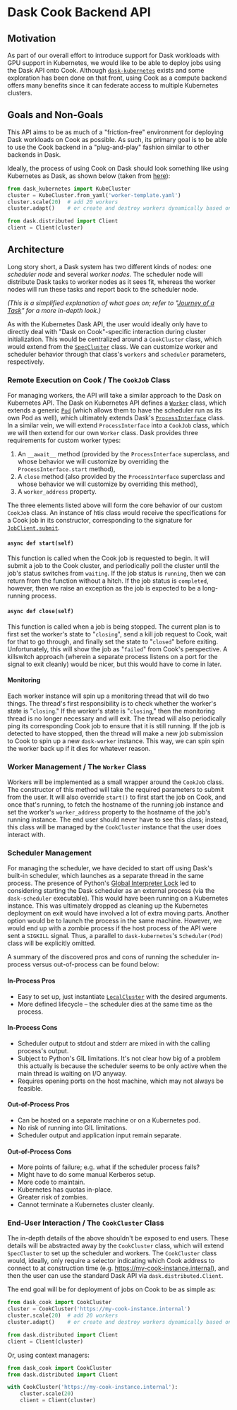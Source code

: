# Dask Cook Backend API

## Motivation

As part of our overall effort to introduce support for Dask workloads with GPU
support in Kubernetes, we would like to be able to deploy jobs using the Dask
API onto Cook. Although [`dask-kubernetes`](https://kubernetes.dask.org/en/latest)
exists and some exploration has been done on that front, using Cook as a
compute backend offers many benefits since it can federate access to multiple
Kubernetes clusters.

## Goals and Non-Goals

This API aims to be as much of a "friction-free" environment for deploying Dask
workloads on Cook as possible. As such, its primary goal is to be able to use
the Cook backend in a "plug-and-play" fashion similar to other backends in
Dask.

Ideally, the process of using Cook on Dask should look something like using
Kubernetes as Dask, as shown below (taken from [here](https://docs.dask.org/en/latest/setup/kubernetes.html)):

```python
from dask_kubernetes import KubeCluster
cluster = KubeCluster.from_yaml('worker-template.yaml')
cluster.scale(20)  # add 20 workers
cluster.adapt()    # or create and destroy workers dynamically based on workload

from dask.distributed import Client
client = Client(cluster)
```

## Architecture

Long story short, a Dask system has two different kinds of nodes: one 
*scheduler node* and several *worker nodes*. The scheduler node will distribute
Dask tasks to worker nodes as it sees fit, whereas the worker nodes will run
these tasks and report back to the scheduler node.

*(This is a simplified explanation of what goes on; refer to "[Journey of a Task](https://distributed.dask.org/en/latest/journey.html)" for a more in-depth look.)*

As with the Kubernetes Dask API, the user would ideally only have to directly
deal with "Dask on Cook"-specific interaction during cluster initialization.
This would be centralized around a `CookCluster` class, which would extend from
the [`SpecCluster`](https://distributed.dask.org/en/latest/api.html#distributed.SpecCluster)
class. We can customize worker and scheduler behavior through that class's
`workers` and `scheduler` parameters, respectively.

### Remote Execution on Cook / The `CookJob` Class

For managing workers, the API will take a similar approach to the Dask on
Kubernetes API. The Dask on Kubernetes API defines a [`Worker`](https://github.com/dask/dask-kubernetes/blob/master/dask_kubernetes/core.py#L115-L138)
class, which extends a generic [`Pod`](https://github.com/dask/dask-kubernetes/blob/master/dask_kubernetes/core.py#L37-L112)
(which allows them to have the scheduler run as its own Pod as well), which
ultimately extends Dask's [`ProcessInterface`](https://distributed.dask.org/en/latest/_modules/distributed/deploy/spec.html) class.
In a similar vein, we will extend `ProcessInterface` into a `CookJob` class,
which we will then extend for our own `Worker` class. Dask provides three
requirements for custom worker types:

1.  An `__await__` method (provided by the `ProcessInterface` superclass, and
    whose behavior we will customize by overriding the `ProcessInterface.start`
    method),
2.  A `close` method (also provided by the `ProcessInterface` superclass and
    whose behavior we will customize by overriding this method),
3.  A `worker_address` property.

The three elements listed above will form the core behavior of our custom
`CookJob` class. An instance of htis class would receive the specifications for
a Cook job in its constructor, corresponding to the signature for
[`JobClient.submit`](https://github.com/twosigma/Cook/blob/master/jobclient/python/cookclient/__init__.py#L96-L111).

#### `async def start(self)`

This function is called when the Cook job is requested to begin. It will submit
a job to the Cook cluster, and periodically poll the cluster until the job's
status switches from `waiting`. If the job status is `running`, then we can
return from the function without a hitch. If the job status is `completed`,
however, then we raise an exception as the job is expected to be a long-running
process.

#### `async def close(self)`

This function is called when a job is being stopped. The current plan is to
first set the worker's state to "`closing`", send a kill job request to Cook,
wait for that to go through, and finally set the state to "`closed`" before
exiting. Unfortunately, this will show the job as "`failed`" from Cook's
perspective. A killswitch approach (wherein a separate process listens on a
port for the signal to exit cleanly) would be nicer, but this would have to
come in later.

#### Monitoring

Each worker instance will spin up a monitoring thread that will do two things.
The thread's first responsibility is to check whether the worker's state is
"`closing`." If the worker's state is "`closing`," then the monitoring thread
is no longer necessary and will exit. The thread will also periodically ping
its corresponding Cook job to ensure that it is still running. If the job is
detected to have stopped, then the thread will make a new job submission to
Cook to spin up a new `dask-worker` instance. This way, we can spin spin the
worker back up if it dies for whatever reason.

### Worker Management / The `Worker` Class

Workers will be implemented as a small wrapper around the `CookJob` class. The
constructor of this method will take the required parameters to submit from the
user. It will also override `start()` to first start the job on Cook, and once
that's running, to fetch the hostname of the running job instance and set the
worker's `worker_address` property to the hostname of the job's running
instance. The end user should never have to see this class; instead, this class
will be managed by the `CookCluster` instance that the user does interact with.

### Scheduler Management

For managing the scheduler, we have decided to start off using Dask's built-in
scheduler, which launches as a separate thread in the same process. The
presence of Python's [Global Interpreter Lock](https://wiki.python.org/moin/GlobalInterpreterLock)
led to considering starting the Dask scheduler as an external process (via the
`dask-scheduler` executable). This would have been running on a Kubernetes
instance. This was ultimately dropped as cleaning up the Kubernetes deployment
on exit would have involved a lot of extra moving parts. Another option would
be to launch the process in the same machine. However, we would end up with a
zombie process if the host process of the API were sent a `SIGKILL` signal.
Thus, a parallel to `dask-kubernetes`'s `Scheduler(Pod)` class will be
explicitly omitted.

A summary of the discovered pros and cons of running the scheduler in-process
versus out-of-process can be found below:

#### In-Process Pros

*   Easy to set up, just instantiate [`LocalCluster`](https://distributed.dask.org/en/latest/api.html#distributed.LocalCluster)
    with the desired arguments.
*   More defined lifecycle &ndash; the scheduler dies at the same time as the
    process.

#### In-Process Cons

*   Scheduler output to stdout and stderr are mixed in with the calling 
    process's output.
*   Subject to Python's GIL limitations. It's not clear how big of a problem
    this actually is because the scheduler seems to be only active when the
    main thread is waiting on I/O anyway.
*   Requires opening ports on the host machine, which may not always be
    feasible.

#### Out-of-Process Pros

*   Can be hosted on a separate machine or on a Kubernetes pod.
*   No risk of running into GIL limitations.
*   Scheduler output and application input remain separate.

#### Out-of-Process Cons

*   More points of failure; e.g. what if the scheduler process fails?
*   Might have to do some manual Kerberos setup.
*   More code to maintain.
*   Kubernetes has quotas in-place.
*   Greater risk of zombies.
*   Cannot terminate a Kubernetes cluster cleanly.

### End-User Interaction / The `CookCluster` Class

The in-depth details of the above shouldn't be exposed to end users. These
details will be abstracted away by the `CookCluster` class, which will extend
`SpecCluster` to set up the scheduler and workers. The `CookCluster` class
would, ideally, only require a selector indicating which Cook address to
connect to at construction time (e.g. https://my-cook-instance.internal), and
then the user can use the standard Dask API via `dask.distributed.Client`.

The end goal will be for deployment of jobs on Cook to be as simple as:

```python
from dask_cook import CookCluster
cluster = CookCluster('https://my-cook-instance.internal')
cluster.scale(20)  # add 20 workers
cluster.adapt()    # or create and destroy workers dynamically based on workload

from dask.distributed import Client
client = Client(cluster)
```

Or, using context managers:

```python
from dask_cook import CookCluster
from dask.distributed import Client

with CookCluster('https://my-cook-instance.internal'):
    cluster.scale(20)
    client = Client(cluster)
```
